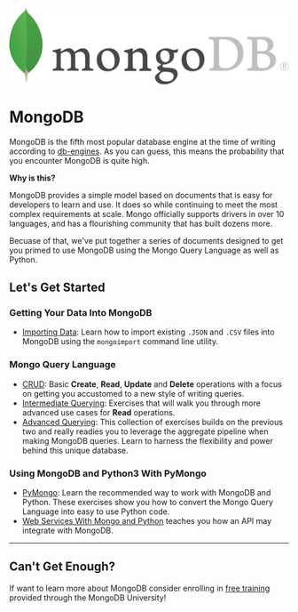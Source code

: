 ![image](https://github.com/KPKanimator/MongoDb-repo/blob/main/src/mongo-logo.png)

# MongoDB
MongoDB is the fifth most popular database engine at the time of writing according to [db-engines](https://db-engines.com/en/ranking_trend).  As you can guess, this means the probability that you encounter MongoDB is quite high.

**Why is this?**

MongoDB provides a simple model based on documents that is easy for developers to learn and use.  It does so while continuing to meet the most complex requirements at scale.  Mongo officially supports drivers in over 10 languages, and has a flourishing community that has built dozens more.

Becuase of that, we've put together a series of documents designed to get you primed to use MongoDB using the Mongo Query Language as well as Python.


## Let's Get Started

### Getting Your Data Into MongoDB

- [Importing Data](exercises/00_importing-data-into-mongo.md):  Learn how to import existing `.JSON` and `.CSV` files into MongoDB using the `mongoimport` command line utility.

### Mongo Query Language

- [CRUD](exercises/01_basic-mongo-queries.md):  Basic **Create**, **Read**, **Update** and **Delete** operations with a focus on getting you accustomed to a new style of writing queries.
- [Intermediate Querying](exercises/02_intermediate-mongo-queries.md):  Exercises that will walk you through more advanced use cases for **Read** operations.
- [Advanced Querying](exercises/03_advanced-mongo-queries.md):  This collection of exercises builds on the previous two and really readies you to leverage the aggregate pipeline when making MongoDB queries.  Learn to harness the flexibility and power behind this unique database.

### Using MongoDB and Python3 With PyMongo

- [PyMongo](exercises/04_mongo-with-python.md):  Learn the recommended way to work with MongoDB and Python.  These exercises show you how to convert the Mongo Query Language into easy to use Python code.
- [Web Services With Mongo and Python](exercises/05_python-mongo-webservice.md) teaches you how an API may integrate with MongoDB.

---

## Can't Get Enough?
If want to learn more about MongoDB consider enrolling in [free training](https://university.mongodb.com/) provided through the MongoDB University!

